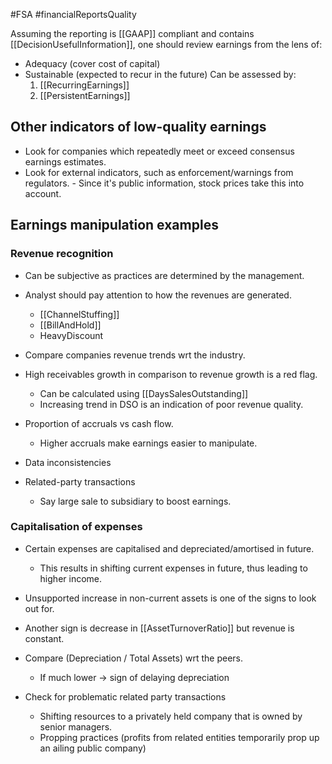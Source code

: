 #FSA #financialReportsQuality 

Assuming the reporting is [[GAAP]] compliant and contains [[DecisionUsefulInformation]], one should review earnings from the lens of: 
- Adequacy  (cover cost of capital)
- Sustainable (expected to recur in the future)
  Can be assessed by: 
  1. [[RecurringEarnings]]
  2. [[PersistentEarnings]]

## Other indicators of low-quality earnings 
- Look for companies which repeatedly meet or exceed consensus earnings estimates. 
- Look for external indicators, such as enforcement/warnings from regulators. 
	  - Since it's public information, stock prices take this into account. 

## Earnings manipulation examples 
### Revenue recognition 
- Can be subjective as practices are determined by the management. 
- Analyst should pay attention to how the revenues are generated. 
	- [[ChannelStuffing]]
	- [[BillAndHold]]
	- HeavyDiscount

- Compare companies revenue trends wrt the industry. 

- High receivables growth in comparison to revenue growth is a red flag. 
	- Can be calculated using [[DaysSalesOutstanding]]
	- Increasing trend in DSO is an indication of poor revenue quality. 

- Proportion of accruals vs cash flow. 
	- Higher accruals make earnings easier to manipulate. 

- Data inconsistencies 

- Related-party transactions 
	- Say large sale to subsidiary to boost earnings. 
### Capitalisation of expenses 
- Certain expenses are capitalised and depreciated/amortised in future.
	- This results in shifting current expenses in future, thus leading to higher income.

- Unsupported increase in non-current assets is one of the signs to look out for. 
- Another sign is decrease in [[AssetTurnoverRatio]] but revenue is constant. 

- Compare (Depreciation / Total Assets) wrt the peers. 
	- If much lower -> sign of delaying depreciation

- Check for problematic related party transactions 
	- Shifting resources to a privately held company that is owned by senior managers. 
	- Propping practices (profits from related entities temporarily prop up an ailing public company)
